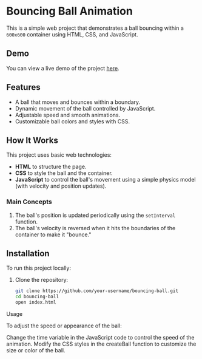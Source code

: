 # Bouncing Ball Animation

This is a simple web project that demonstrates a ball bouncing within a `600x600` container using HTML, CSS, and JavaScript.

## Demo

You can view a live demo of the project [here](#).

## Features

- A ball that moves and bounces within a boundary.
- Dynamic movement of the ball controlled by JavaScript.
- Adjustable speed and smooth animations.
- Customizable ball colors and styles with CSS.

## How It Works

This project uses basic web technologies:
- **HTML** to structure the page.
- **CSS** to style the ball and the container.
- **JavaScript** to control the ball's movement using a simple physics model (with velocity and position updates).

### Main Concepts
1. The ball's position is updated periodically using the `setInterval` function.
2. The ball's velocity is reversed when it hits the boundaries of the container to make it "bounce."

## Installation

To run this project locally:

1. Clone the repository:

   ```bash
   git clone https://github.com/your-username/bouncing-ball.git
   cd bouncing-ball
   open index.html
   
Usage

To adjust the speed or appearance of the ball:

Change the time variable in the JavaScript code to control the speed of the animation.
Modify the CSS styles in the createBall function to customize the size or color of the ball.


